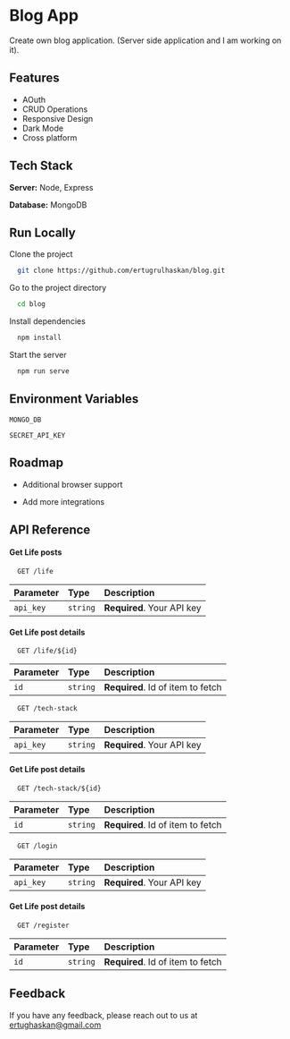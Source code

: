 
# Blog App

Create own blog application. (Server side application and I am working on it).
## Features

- AOuth
- CRUD Operations
- Responsive Design
- Dark Mode
- Cross platform

## Tech Stack

**Server:** Node, Express

**Database:** MongoDB





## Run Locally

Clone the project

```bash
  git clone https://github.com/ertugrulhaskan/blog.git
```

Go to the project directory

```bash
  cd blog
```

Install dependencies

```bash
  npm install
```

Start the server

```bash
  npm run serve
```


## Environment Variables

`MONGO_DB`

`SECRET_API_KEY`

## Roadmap

- Additional browser support

- Add more integrations


## API Reference

#### Get Life posts

```http
  GET /life
```

| Parameter | Type     | Description                |
| :-------- | :------- | :------------------------- |
| `api_key` | `string` | **Required**. Your API key |

#### Get Life post details

```http
  GET /life/${id}
```

| Parameter | Type     | Description                       |
| :-------- | :------- | :-------------------------------- |
| `id`      | `string` | **Required**. Id of item to fetch |

```http
  GET /tech-stack
```

| Parameter | Type     | Description                |
| :-------- | :------- | :------------------------- |
| `api_key` | `string` | **Required**. Your API key |

#### Get Life post details

```http
  GET /tech-stack/${id}
```

| Parameter | Type     | Description                       |
| :-------- | :------- | :-------------------------------- |
| `id`      | `string` | **Required**. Id of item to fetch |

```http
  GET /login
```

| Parameter | Type     | Description                |
| :-------- | :------- | :------------------------- |
| `api_key` | `string` | **Required**. Your API key |

#### Get Life post details

```http
  GET /register
```

| Parameter | Type     | Description                       |
| :-------- | :------- | :-------------------------------- |
| `id`      | `string` | **Required**. Id of item to fetch |




## Feedback

If you have any feedback, please reach out to us at ertughaskan@gmail.com

